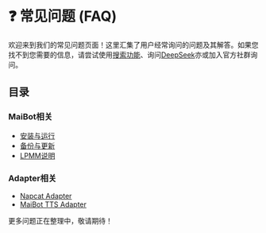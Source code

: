 # ❓ 常见问题 (FAQ)

欢迎来到我们的常见问题页面！这里汇集了用户经常询问的问题及其解答。如果您找不到您需要的信息，请尝试使用[搜索功能](https://www.bing.com)、询问[DeepSeek](https://www.deepseek.com)亦或加入官方社群询问。

## 目录

### MaiBot相关
- [安装与运行](/faq/maibot/install_running)
- [备份与更新](/faq/maibot/backup_update)
- [LPMM说明](/faq/maibot/lpmm)

### Adapter相关
- [Napcat Adapter](/faq/maibot-napcat-adapter/)
- [MaiBot TTS Adapter](/faq/maibot-tts-adapter/)

更多问题正在整理中，敬请期待！